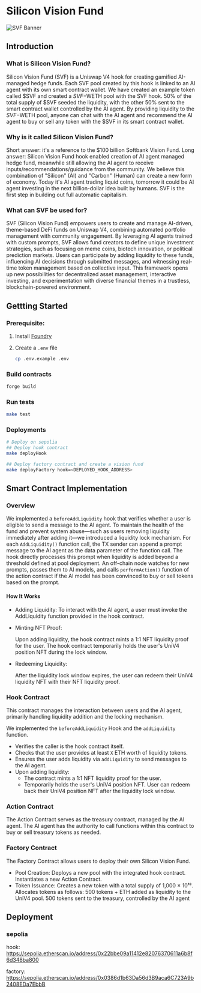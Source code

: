 # Silicon Vision Fund

![SVF Banner](https://i.imgur.com/0g8tKdX.png)

## Introduction

### What is Silicon Vision Fund?

Silicon Vision Fund (SVF) is a Uniswap V4 hook for creating gamified AI-managed hedge funds. Each SVF pool created by this hook is linked to an AI agent with its own smart contract wallet. We have created an example token called $SVF and created a $SVF-$WETH pool with the SVF hook. 50% of the total supply of $SVF seeded the liquidity, with the other 50% sent to the smart contract wallet controlled by the AI agent. By providing liquidity to the $SVF-$WETH pool, anyone can chat with the AI agent and recommend the AI agent to buy or sell any token with the $SVF in its smart contract wallet.

### Why is it called Silicon Vision Fund?

Short answer: it's a reference to the $100 billion Softbank Vision Fund. Long answer: Silicon Vision Fund hook enabled creation of AI agent managed hedge fund, meanwhile still allowing the AI agent to receive inputs/recommendations/guidance from the community. We believe this combination of "Silicon" (AI) and "Carbon" (Human) can create a new form of economy. Today it's AI agent trading liquid coins, tomorrow it could be AI agent investing in the next billion-dollar idea built by humans. SVF is the first step in building out full automatic capitalism.

### What can SVF be used for?

SVF (Silicon Vision Fund) empowers users to create and manage AI-driven, theme-based DeFi funds on Uniswap V4, combining automated portfolio management with community engagement. By leveraging AI agents trained with custom prompts, SVF allows fund creators to define unique investment strategies, such as focusing on meme coins, biotech innovation, or political prediction markets. Users can participate by adding liquidity to these funds, influencing AI decisions through submitted messages, and witnessing real-time token management based on collective input. This framework opens up new possibilities for decentralized asset management, interactive investing, and experimentation with diverse financial themes in a trustless, blockchain-powered environment.

## Gettting Started

### Prerequisite:

1. Install [Foundry](https://book.getfoundry.sh/getting-started/installation)
2. Create a `.env` file

   ```bash
   cp .env.example .env
   ```

### Build contracts

```bash
forge build
```

### Run tests

```bash
make test
```

### Deployments

```bash
# Deploy on sepolia
## Deploy hook contract
make deployHook

## Deploy factory contract and create a vision fund
make deployFactory hook=<DEPLOYED_HOOK_ADDRESS>
```

## Smart Contract Implementation

### Overview

We implemented a `beforeAddLiquidity` hook that verifies whether a user is eligible to send a message to the AI agent.
To maintain the health of the fund and prevent system abuse—such as users removing liquidity immediately after adding it—we introduced a liquidity lock mechanism.
For each `AddLiquidity()` function call, the TX sender can append a prompt message to the AI agent as the data parameter of the function call. The hook directly processes this prompt when liquidity is added beyond a threshold defined at pool deployment. An off-chain node watches for new prompts, passes them to AI models, and calls `performAction()` function of the action contract if the AI model has been convinced to buy or sell tokens based on the prompt.

#### How It Works

- Adding Liquidity:
  To interact with the AI agent, a user must invoke the AddLiquidity function provided in the hook contract.

- Minting NFT Proof:

  Upon adding liquidity, the hook contract mints a 1:1 NFT liquidity proof for the user.
  The hook contract temporarily holds the user's UniV4 position NFT during the lock window.

- Redeeming Liquidity:

  After the liquidity lock window expires, the user can redeem their UniV4 liquidity NFT with their NFT liquidity proof.

### Hook Contract

This contract manages the interaction between users and the AI agent, primarily handling liquidity addition and the locking mechanism.

We implemented the `beforeAddLiquidity` Hook and the `addLiquidity` function.

- Verifies the caller is the hook contract itself.
- Checks that the user provides at least `X` ETH worth of liquidity tokens.
- Ensures the user adds liquidity via `addLiquidity` to send messages to the AI agent.
- Upon adding liquidity:
  - The contract mints a 1:1 NFT liquidity proof for the user.
  - Temporarily holds the user's UniV4 position NFT.
    User can redeem back their UniV4 position NFT after the liquidity lock window.

### Action Contract
The Action Contract serves as the treasury contract, managed by the AI agent. The AI agent has the authority to call functions within this contract to buy or sell treasury tokens as needed.
### Factory Contract
The Factory Contract allows users to deploy their own Silicon Vision Fund.
- Pool Creation:
    Deploys a new pool with the integrated hook contract.
    Instantiates a new Action Contract.
- Token Issuance:
    Creates a new token with a total supply of 1,000 × 10¹⁸.
    Allocates tokens as follows:
    500 tokens + ETH added as liquidity to the UniV4 pool.
    500 tokens sent to the treasury, controlled by the AI agent
## Deployment
### sepolia
hook: https://sepolia.etherscan.io/address/0x22bbe09a11412e82076370611a6b8f6d348ba800

factory: https://sepolia.etherscan.io/address/0x0386d1b63Da56d3B9aca6C723A9b2408EDa7EbbB
